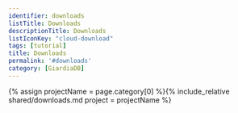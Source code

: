 ```yaml
---
identifier: downloads
listTitle: Downloads
descriptionTitle: Downloads
listIconKey: "cloud-download"
tags: [tutorial]
title: Downloads
permalink: '#downloads'
category: [GiardiaDB]
---
```

{% assign projectName = page.category[0] %}{% include_relative shared/downloads.md project = projectName %}


